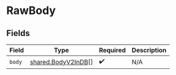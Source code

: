 # RawBody


## Fields

| Field                                                           | Type                                                            | Required                                                        | Description                                                     |
| --------------------------------------------------------------- | --------------------------------------------------------------- | --------------------------------------------------------------- | --------------------------------------------------------------- |
| `body`                                                          | [shared.BodyV2InDB](../../../sdk/models/shared/bodyv2indb.md)[] | :heavy_check_mark:                                              | N/A                                                             |